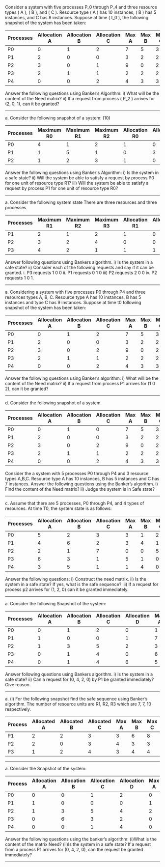 
Consider a system with five processes P_0 through P_4 and three resource types ( A ), ( B ), and ( C ). Resource type ( A ) has 10 instances, ( B ) has 5 instances, and  C  has 8 instances. Suppose at time ( t_0 ), the following snapshot of the system has been taken:

| Processes | Allocation A | Allocation B | Allocation C | Max A | Max B | Max C | Available A | Available B | Available C |
| --------- | ------------ | ------------ | ------------ | ----- | ----- | ----- | ----------- | ----------- | ----------- |
| P0        | 0            | 1            | 2            | 7     | 5     | 3     | 3           | 3           | 2           |
| P1        | 2            | 0            | 0            | 3     | 2     | 2     | -           | -           | -           |
| P2        | 3            | 0            | 1            | 9     | 0     | 2     | -           | -           | -           |
| P3        | 2            | 1            | 1            | 2     | 2     | 2     | -           | -           | -           |
| P4        | 0            | 0            | 2            | 4     | 3     | 3     | -           | -           | -           |

Answer the following questions using Banker’s Algorithm:
i) What will be the content of the Need matrix?
ii) If a request from process \( P_2 \) arrives for (2, 0, 1), can it be granted?

___

a. Consider the following snapshot of a system:  (10)

| Processes | Maximum R0 | Maximum R1 | Maximum R2 | Allocation R0 | Allocation R1 | Allocation R2 | Available R0 | Available R1 | Available R2 |
| --------- | ---------- | ---------- | ---------- | ------------- | ------------- | ------------- | ------------ | ------------ | ------------ |
| P0        | 4          | 1          | 2          | 1             | 0             | 2             | 2            | 2            | 0            |
| P1        | 1          | 5          | 1          | 0             | 3             | 1             | -            | -            | -            |
| P2        | 1          | 2          | 3          | 1             | 0             | 2             | -            | -            | -            |

Answer the following questions using Banker's Algorithm:
i) Is the system in a safe state?
ii) Will the system be able to satisfy a request by process P0 for one unit of resource type R1?
iii) Will the system be able to satisfy a request by process P1 for one unit of resource type R0?

___

a. Consider the following system state
There are three resources and three processes

| Processes | Maximum R1 | Maximum R2 | Maximum R3 | Allocation R1 | Allocation R2 | Allocation R3 | Available R1 | Available R2 | Available R3 |
| --------- | ---------- | ---------- | ---------- | ------------- | ------------- | ------------- | ------------ | ------------ | ------------ |
| P1        | 2          | 1          | 2          | 1             | 0             | 1             | 2            | 1            | 2            |
| P2        | 3          | 2          | 4          | 0             | 0             | 1             | -            | -            | -            |
| P3        | 4          | 2          | 1          | 1             | 1             | 1             | -            | -            | -            |

Answer following questions using Bankers algorithm.
i) Is the system in a safe state?
ii) Consider each of the following requests and say if it can be
granted. i. P3 requests 1 0 0 ii. P1 requests 0 1 0
iii) P2 requests 2 0 0 iv. P2 requests 1 0 1.

___

a. Considering a system with five processes P0 through P4 and three
resources types A, B, C. Resource type A has 10 instances, B has
5 instances and type C has 9 instances. Suppose at time t0 following
snapshot of the system has been taken:

| Processes | Allocation A | Allocation B | Allocation C | Max A | Max B | Max C | Available A | Available B | Available C |
| --------- | ------------ | ------------ | ------------ | ----- | ----- | ----- | ----------- | ----------- | ----------- |
| P0        | 0            | 1            | 2            | 7     | 5     | 3     | 3           | 3           | 2           |
| P1        | 2            | 0            | 0            | 3     | 2     | 2     | -           | -           | -           |
| P2        | 3            | 0            | 2            | 9     | 0     | 2     | -           | -           | -           |
| P3        | 2            | 1            | 1            | 2     | 2     | 2     | -           | -           | -           |
| P4        | 0            | 0            | 2            | 4     | 3     | 3     | -           | -           | -           |

Answer the following questions using Banker’s algorithm:
i) What will be the content of the Need matrix?
ii) If a request from process P1 arrives for (1 0 2), can it be granted?

___

d. Consider the following snapshot of a system.

| Processes | Allocation A | Allocation B | Allocation C | Max A | Max B | Max C | Available A | Available B | Available C |
| --------- | ------------ | ------------ | ------------ | ----- | ----- | ----- | ----------- | ----------- | ----------- |
| P0        | 0            | 1            | 0            | 7     | 5     | 3     | 3           | 3           | 2           |
| P1        | 2            | 0            | 0            | 3     | 2     | 2     | -           | -           | -           |
| P2        | 3            | 0            | 2            | 9     | 0     | 2     | -           | -           | -           |
| P3        | 2            | 1            | 1            | 2     | 2     | 2     | -           | -           | -           |
| P4        | 0            | 0            | 2            | 4     | 3     | 3     | -           | -           | -           |


Consider the a system with 5 processes P0 through P4 and 3 resource
types A,B,C. Resource type A has 10 instances, B has 5 instances and
C has 7 instances.
Answer the following questions using the Banker’s algorithm.
i) Find the content of the Need matrix?
ii) Judge the system is in Safe state?

___

c. Assume that there are 5 processes, P0 through P4, and 4 types of
resources. At time T0, the system state is as follows:

| Processes | Allocation A | Allocation B | Allocation C | Max A | Max B | Max C | Available A | Available B | Available C |
| --------- | ------------ | ------------ | ------------ | ----- | ----- | ----- | ----------- | ----------- | ----------- |
| P0        | 5            | 2            | 3            | 3     | 1     | 2     | 1           | 2           | 2           |
| P1        | 4            | 6            | 2            | 3     | 4     | 1     | -           | -           | -           |
| P2        | 2            | 1            | 7            | 0     | 0     | 5     | -           | -           | -           |
| P3        | 6            | 3            | 1            | 5     | 1     | 0     | -           | -           | -           |
| P4        | 3            | 5            | 1            | 1     | 4     | 0     | -           | -           | -           |

Answer the following questions:
i) Construct the need matrix.
ii) Is the system in a safe state? If yes, what is the safe sequence?
iii) If a request for process p2 arrives for (1, 2, 0) can it be granted immediately.

____

a. Consider the following Snapshot of the system:

| Processes | Allocation A | Allocation B | Allocation C | Allocation D | Max A | Max B | Max C | Max D | Available A | Available B | Available C | Available D |
| --------- | ------------ | ------------ | ------------ | ------------ | ----- | ----- | ----- | ----- | ----------- | ----------- | ----------- | ----------- |
| P0        | 0            | 1            | 2            | 0            | 1     | 5     | 2     | 0     | 1           | 2           | 1           | 5           |
| P1        | 1            | 0            | 0            | 1            | 7     | 5     | 3     | 0     | -           | -           | -           | -           |
| P2        | 1            | 3            | 5            | 2            | 3     | 4     | 2     | 3     | -           | -           | -           | -           |
| P3        | 0            | 1            | 4            | 0            | 6     | 5     | 6     | 5     | -           | -           | -           | -           |
| P4        | 0            | 1            | 4            | 6            | 5     | 6     | 5     | 6     | -           | -           | -           | -           |

Answer following questions using Bankers algorithm.
i) Is the system in a safe state?
ii) Can a request for (0, 4, 2, 0) by P1 be granted immediately?   Give reason.

___

a. (i) For the following snapshot find the safe sequence using Banker’s algorithm. The number of resource units are R1, R2, R3 which are 7, 7, 10 respectively.

| Process | Allocated A | Allocated B | Allocated C | Max A | Max B | Max C |
| ------- | ----------- | ----------- | ----------- | ----- | ----- | ----- |
| P1      | 2           | 2           | 3           | 3     | 6     | 8     |
| P2      | 2           | 0           | 3           | 4     | 3     | 3     |
| P3      | 1           | 2           | 4           | 3     | 4     | 4     |

___

a. Consider the Snapshot of the system:

| Process | Allocation A | Allocation B | Allocation C | Allocation D | Max A | Max B | Max C | Max D | Available A | Available B | Available C | Available D |
| ------- | ------------ | ------------ | ------------ | ------------ | ----- | ----- | ----- | ----- | ----------- | ----------- | ----------- | ----------- |
| P0      | 0            | 0            | 1            | 2            | 0     | 0     | 1     | 2     | 1           | 5           | 2           | 0           |
| P1      | 1            | 0            | 0            | 0            | 1     | 7     | 5     | 0     | -           | -           | -           | -           |
| P2      | 1            | 3            | 5            | 4            | 2     | 3     | 5     | 6     | -           | -           | -           | -           |
| P3      | 0            | 6            | 3            | 2            | 0     | 6     | 5     | 2     | -           | -           | -           | -           |
| P4      | 0            | 0            | 1            | 4            | 0     | 6     | 5     | 6     | -           | -           | -           | -           |


Answer the following questions using the banker’s algorithm:
(i)What is the content of the matrix Need?
(ii)Is the system in a safe state?
If a request from a process P1 arrives for (0, 4, 2, 0), can the request be granted immediately?


___